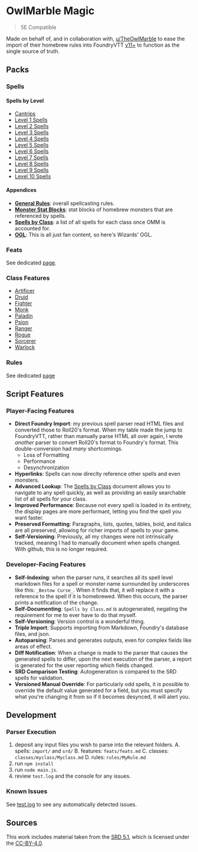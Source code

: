 # OwlMarble Magic

> 5E Compatible

Made on behalf of, and in collaboration with, [u/TheOwlMarble](https://www.reddit.com/user/TheOwlMarble) to ease the import of their homebrew rules into FoundryVTT [v11+](https://www.reddit.com/r/FoundryVTT/comments/17swx98/foundry_leveldb/) to function as the single source of truth.

## Packs

### Spells

#### Spells by Level

- [Cantrips](./spells/levels/00.md)
- [Level 1 Spells](./spells/levels/01.md)
- [Level 2 Spells](./spells/levels/02.md)
- [Level 3 Spells](./spells/levels/03.md)
- [Level 4 Spells](./spells/levels/04.md)
- [Level 5 Spells](./spells/levels/05.md)
- [Level 6 Spells](./spells/levels/06.md)
- [Level 7 Spells](./spells/levels/07.md)
- [Level 8 Spells](./spells/levels/08.md)
- [Level 9 Spells](./spells/levels/09.md)
- [Level 10 Spells](./spells/levels/10.md)

#### Appendices

- [**General Rules**](./spells/General%20Rules.md): overall spellcasting rules.
- [**Monster Stat Blocks**](./spells/Monster%20Blocks.md): stat blocks of homebrew monsters that are referenced by spells.
- [**Spells by Class**](./spells/Spells%20by%20Class.md): a list of all spells for each class once OMM is accounted for.
- [**OGL**](./OGL.license): This is all just fan content, so here's Wizards' OGL.

### Feats

See dedicated [page](./feats/feats.md).

### Class Features

- [Artificer](./classes/artificer/Artificer.md)
- [Druid](./classes/druid/Druid.md)
- [Fighter](./classes/fighter/Fighter.md)
- [Monk](./classes/monk/Monk.md)
- [Paladin](./classes/paladin/Paladin.md)
- [Psion](./classes/psion/Psion.md)
- [Ranger](./classes/ranger/Ranger.md)
- [Rogue](./classes/rogue/Rogue.md)
- [Sorcerer](./classes/sorcerer/Sorcerer.md)
- [Warlock](./classes/warlock/Warlock.md)

### Rules

See dedicated [page](./rules/Rules.md)

## Script Features

### Player-Facing Features

- **Direct Foundry Import**: my previous spell parser read HTML files and converted those to Roll20's format.  When my table made the jump to FoundryVTT, rather than manually parse HTML all over again, I wrote _another_ parser to convert Roll20's format to Foundry's format.  This double-conversion had _many_ shortcomings.
  - Loss of Formatting
  - Performance
  - Desynchronization
- **Hyperlinks**: Spells can now direclty reference other spells and even monsters.
- **Advanced Lookup**: The [Spells by Class](./spells/Spells%20by%20Class.md) document allows you to navigate to any spell quickly, as well as providing an easily searchable list of all spells for your class.
- **Improved Performance**: Because not every spell is loaded in its entirety, the display pages are more performant, letting you find the spell you want faster.
- **Preserved Formatting**: Paragraphs, lists, quotes, tables, bold, and italics are all preserved, allowing for richer imports of spells to your game.
- **Self-Versioning**: Previously, all my changes were not intrinsically tracked, meaning I had to manually document when spells changed.  With github, this is no longer required.

### Developer-Facing Features

- **Self-Indexing**: when the parser runs, it searches all its spell level markdown files for a spell or monster name surrounded by underscores like this: `_Bestow Curse_`.  When it finds that, it will replace it with a reference to the spell if it is homebrewed.  When this occurs, the parser prints a notification of the change.
- **Self-Documenting**: `Spells by Class.md` is autogenerated, negating the requirement for me to ever have to do that myself.
- **Self-Versioning**: Version control is a wonderful thing.
- **Triple Import**: Supports importing from Markdown, Foundry's database files, and json.
- **Autoparsing**: Parses and generates outputs, even for complex fields like areas of effect.
- **Diff Notification**: When a change is made to the parser that causes the generated spells to differ, upon the next execution of the parser, a report is generated for the user reporting which fields changed.
- **SRD Comparison Testing**: Autogeneration is compared to the SRD spells for validation.
- **Versioned Manual Override**: For particularly odd spells, it _is_ possible to override the default value generated for a field, but you must specify what you're changing it from so if it becomes desynced, it will alert you.

## Development

### Parser Execution

1. deposit any input files you wish to parse into the relevant folders.
  A. spells: `import/` and `srd/`
  B. features: `feats/feats.md`
  C. classes:  `classes/myclass/Myclass.md`
  D. rules:  `rules/MyRule.md`
2. run `npm install`
3. run `node main.js`.
4. review `test.log` and the console for any issues.

### Known Issues

See [test.log](./tests/test.log) to see any automatically detected issues.

## Sources

This work includes material taken from the [SRD 5.1](https://www.dndbeyond.com/attachments/39j2li89/SRD5.1-CCBY4.0_License_live%20links.pdf), which is licensed under the [CC-BY-4.0](https://creativecommons.org/licenses/by/4.0/legalcode).
